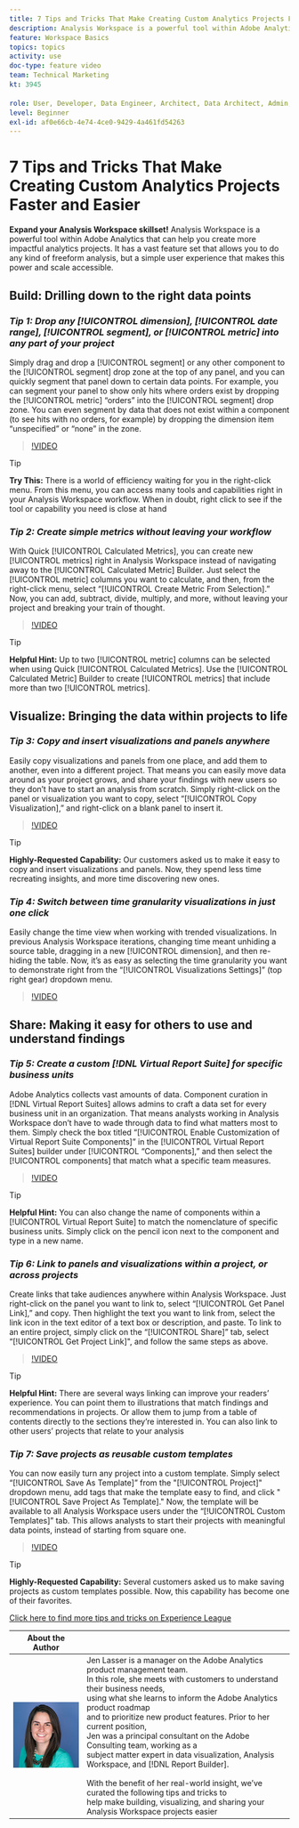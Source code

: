 ```yaml
---
title: 7 Tips and Tricks That Make Creating Custom Analytics Projects Faster and Easier
description: Analysis Workspace is a powerful tool within Adobe Analytics that can help you create more impactful analytics projects. It has a vast feature set that allows you to do any kind of freeform analysis, but a simple user experience that makes this power and scale accessible.
feature: Workspace Basics
topics: topics
activity: use
doc-type: feature video
team: Technical Marketing
kt: 3945

role: User, Developer, Data Engineer, Architect, Data Architect, Admin, Leader
level: Beginner
exl-id: af0e66cb-4e74-4ce0-9429-4a461fd54263
---
```

# 7 Tips and Tricks That Make Creating Custom Analytics Projects Faster and Easier

**Expand your Analysis Workspace skillset!**
Analysis Workspace is a powerful tool within Adobe Analytics that can help you create more impactful analytics projects. It has a vast feature set that allows you to do any kind of freeform analysis, but a simple user experience that makes this power and scale accessible.

## Build: Drilling down to the right data points

### ***Tip 1: Drop any [!UICONTROL dimension], [!UICONTROL date range], [!UICONTROL segment], or [!UICONTROL metric] into any part of your project***

Simply drag and drop a [!UICONTROL segment] or any other component to the [!UICONTROL segment] drop zone at the top of any panel, and you can quickly segment that panel down to certain data points. For example, you can segment your panel to show only hits where orders exist by dropping the [!UICONTROL metric] “orders” into the [!UICONTROL segment] drop zone. You can even segment by data that does not exist within a component (to see hits with no orders, for example) by dropping the dimension item “unspecified” or “none” in the zone.

>[!VIDEO](https://video.tv.adobe.com/v/24036/?quality=12)

>[!TIP]
>
>**Try This:** There is a world of efficiency waiting for you in the right-click menu. From this menu, you can access many tools and capabilities right in your Analysis Workspace workflow. When in doubt, right click to see if the tool or capability you need is close at hand

### ***Tip 2: Create simple metrics without leaving your workflow***

With Quick [!UICONTROL Calculated Metrics], you can create new [!UICONTROL metrics] right in Analysis Workspace instead of navigating away to the [!UICONTROL Calculated Metric] Builder. Just select the [!UICONTROL metric] columns you want to calculate, and then, from the right-click menu, select “[!UICONTROL Create Metric From Selection].” Now, you can add, subtract, divide, multiply, and more, without leaving your project and breaking your train of thought.

>[!VIDEO](https://video.tv.adobe.com/v/23126/?quality=12)

>[!TIP]
>
>**Helpful Hint:** Up to two [!UICONTROL metric] columns can be selected when using Quick [!UICONTROL Calculated Metrics]. Use the [!UICONTROL Calculated Metric] Builder to create [!UICONTROL metrics] that include more than two [!UICONTROL metrics].

## Visualize: Bringing the data within projects to life

### ***Tip 3: Copy and insert visualizations and panels anywhere***

Easily copy visualizations and panels from one place, and add them to another, even into a different project. That means you can easily move data around as your project grows, and share your findings with new users so they don’t have to start an analysis from scratch. Simply right-click on the panel or visualization you want to copy, select “[!UICONTROL Copy Visualization],” and right-click on a blank panel to insert it.

>[!VIDEO](https://video.tv.adobe.com/v/23230/?quality=12)

>[!TIP]
>
>**Highly-Requested Capability:** Our customers asked us to make it easy to copy and insert visualizations and panels. Now, they spend less time recreating insights, and more time discovering new ones.

### ***Tip 4: Switch between time granularity visualizations in just one click***

Easily change the time view when working with trended visualizations. In previous Analysis Workspace iterations, changing time meant unhiding a source table, dragging in a new [!UICONTROL dimension], and then re-hiding the table. Now, it’s as easy as selecting the time granularity you want to demonstrate right from the “[!UICONTROL Visualizations Settings]” (top right gear) dropdown menu.

>[!VIDEO](https://video.tv.adobe.com/v/23548/?quality=12)

## Share: Making it easy for others to use and understand findings

### ***Tip 5: Create a custom [!DNL Virtual Report Suite] for specific business units***

Adobe Analytics collects vast amounts of data. Component curation in [!DNL Virtual Report Suites] allows admins to craft a data set for every business unit in an organization. That means analysts working in Analysis Workspace don’t have to wade through data to find what matters most to them. Simply check the box titled “[!UICONTROL Enable Customization of Virtual Report Suite Components]” in the [!UICONTROL Virtual Report Suites] builder under [!UICONTROL “Components],” and then select the [!UICONTROL components] that match what a specific team measures.

>[!VIDEO](https://video.tv.adobe.com/v/23544/?quality=12)

>[!TIP]
>
>**Helpful Hint:** You can also change the name of components within a [!UICONTROL Virtual Report Suite] to match the nomenclature of specific business units. Simply click on the pencil icon next to the component and type in a new name.

### ***Tip 6: Link to panels and visualizations within a project, or across projects***

Create links that take audiences anywhere within Analysis Workspace. Just right-click on the panel you want to link to, select “[!UICONTROL Get Panel Link],” and copy. Then highlight the text you want to link from, select the link icon in the text editor of a text box or description, and paste. To link to an entire project, simply click on the “[!UICONTROL Share]” tab, select “[!UICONTROL Get Project Link]", and follow the same steps as above.

>[!VIDEO](https://video.tv.adobe.com/v/23724/?quality=12)

>[!TIP]
>
>**Helpful Hint:** There are several ways linking can improve your readers’ experience. You can point them to illustrations that match findings and recommendations in projects. Or allow them to jump from a table of contents directly to the sections they’re interested in. You can also link to other users’ projects that relate to your analysis

### ***Tip 7: Save projects as reusable custom templates***

You can now easily turn any project into a custom template. Simply select “[!UICONTROL Save As Template]” from the "[!UICONTROL Project]" dropdown menu, add tags that make the template easy to find, and click "[!UICONTROL Save Project As Template]." Now, the template will be available to all Analysis Workspace users under the “[!UICONTROL Custom Templates]” tab. This allows analysts to start their projects with meaningful data points, instead of starting from square one.

>[!VIDEO](https://video.tv.adobe.com/v/23231/?quality=12)

>[!TIP]
>
>**Highly-Requested Capability:** Several customers asked us to make saving projects as custom templates possible. Now, this capability has become one of their favorites.

[Click here to find more tips and tricks on Experience League](https://experienceleague.adobe.com/?search=tips&tag=Analysis+Workspace#recommended/solutions/analytics)

|About the Author      |            |
|------------|------------|
| ![Jen Lasser](assets/jlasser-headshot-s.jpg) | Jen Lasser is a manager on the Adobe Analytics product management team. <br> In this role, she meets with customers to understand their business needs, <br>using what she learns to inform the Adobe Analytics product roadmap <br>and to prioritize new product features. Prior to her current position, <br>Jen was a principal consultant on the Adobe Consulting team, working as a <br>subject matter expert in data visualization, Analysis Workspace, and [!DNL Report Builder]. <br><br>With the benefit of her real-world insight, we’ve curated the following tips and tricks to <br>help make building, visualizing, and sharing your Analysis Workspace projects easier|
